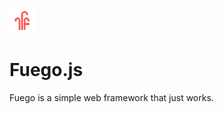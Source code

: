 <img src="./src/fuego.png" width="40" height="inherit"><h1>Fuego.js</h1>

Fuego is a simple web framework that just works.